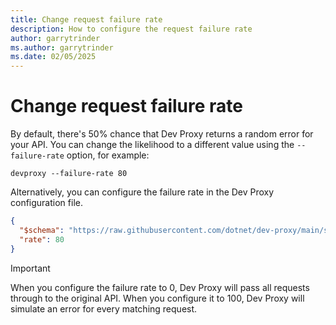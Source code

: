 ```yaml
---
title: Change request failure rate
description: How to configure the request failure rate
author: garrytrinder
ms.author: garrytrinder
ms.date: 02/05/2025
---
```


# Change request failure rate

By default, there's 50% chance that Dev Proxy returns a random error for your API. You can change the likelihood to a different value using the `--failure-rate` option, for example:

```console
devproxy --failure-rate 80
```

Alternatively, you can configure the failure rate in the Dev Proxy configuration file.

```json
{
  "$schema": "https://raw.githubusercontent.com/dotnet/dev-proxy/main/schemas/v0.29.1/rc.schema.json",
  "rate": 80
}
```

> [!IMPORTANT]
> When you configure the failure rate to 0, Dev Proxy will pass all requests through to the original API. When you configure it to 100, Dev Proxy will simulate an error for every matching request.

